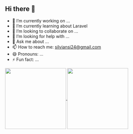 ## Hi there 👋

<!--
**silviansi/silviansi** is a ✨ _special_ ✨ repository because its `README.md` (this file) appears on your GitHub profile.

Here are some ideas to get you started:-->

- 🔭 I’m currently working on ...
- 🌱 I’m currently learning about Laravel
- 👯 I’m looking to collaborate on ...
- 🤔 I’m looking for help with ...
- 💬 Ask me about ...
- 📫 How to reach me: silviansi24@gmail.com
- 😄 Pronouns: ...
- ⚡ Fun fact: ...

<a href="https://github.com/silviansi/github-readme-stats">
  <img height=200 align="center" src="https://github-readme-stats.vercel.app/api?username=silviansi" />
</a>
<a href="https://github.com/silviansi/convoychat">
  <img height=200 align="center" src="https://github-readme-stats.vercel.app/api/top-langs?username=silviansi&layout=compact&langs_count=8&card_width=320" />
</a>
